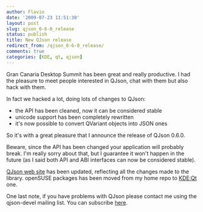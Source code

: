 ```yaml
---
author: Flavio
date: '2009-07-23 11:51:30'
layout: post
slug: qjson_0-6-0_release
status: publish
title: New QJson release
redirect_from: /qjson_0-6-0_release/
comments: true
categories: [KDE, qt, qjson]
---
```


Gran Canaria Desktop Summit has been great and really productive. I had the
pleasure to meet people interested in QJson, chat with them but also hack with
them.

In fact we hacked a lot, doing lots of changes to QJson:

  * the API has been cleaned, now it can be considered stable
  * unicode support has been completely rewritten
  * it's now possible to convert QVariant objects into JSON ones
  
So it's with a great pleasure that I announce the release of QJson 0.6.0.

Beware, since the API has been changed your application will probably break.
I'm really sorry about that, but I guarantee it won't happen in the future (as
I said both API and ABI interfaces can now be considered stable).

[QJson web site](http://qjson.sourceforge.net) has been updated, reflecting
all the changes made to the library. openSUSE packages has been moved from my
home repo to [KDE:Qt](http://download.opensuse.org/repositories/KDE:/Qt/) one.

One last note, if you have problems with QJson please contact me using the
qjson-devel mailing list. You can subscribe
[here](https://sourceforge.net/mailarchive/forum.php?forum_name=qjson-devel).

